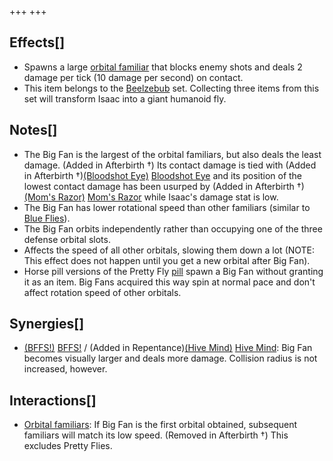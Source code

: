 +++
+++

Effects[]
---------


* Spawns a large [orbital familiar](/wiki/Orbital_familiar "Orbital familiar") that blocks enemy shots and deals 2 damage per tick (10 damage per second) on contact.
* This item belongs to the [Beelzebub](/wiki/Beelzebub "Beelzebub") set. Collecting three items from this set will transform Isaac into a giant humanoid fly.


Notes[]
-------


* The Big Fan is the largest of the orbital familiars, but also deals the least damage. (Added in Afterbirth †) Its contact damage is tied with (Added in Afterbirth †)[(Bloodshot Eye)](/wiki/Bloodshot_Eye "Bloodshot Eye") [Bloodshot Eye](/wiki/Bloodshot_Eye "Bloodshot Eye") and its position of the lowest contact damage has been usurped by (Added in Afterbirth †)[(Mom's Razor)](/wiki/Mom%27s_Razor "Mom's Razor") [Mom's Razor](/wiki/Mom%27s_Razor "Mom's Razor") while Isaac's damage stat is low.
* The Big Fan has lower rotational speed than other familiars (similar to [Blue Flies](/wiki/Blue_Fly "Blue Fly")).
* The Big Fan orbits independently rather than occupying one of the three defense orbital slots.
* Affects the speed of all other orbitals, slowing them down a lot (NOTE: This effect does not happen until you get a new orbital after Big Fan).
* Horse pill versions of the Pretty Fly [pill](/wiki/Pills "Pills") spawn a Big Fan without granting it as an item. Big Fans acquired this way spin at normal pace and don't affect rotation speed of other orbitals.


Synergies[]
-----------


* [(BFFS!)](/wiki/BFFS! "BFFS!") [BFFS!](/wiki/BFFS! "BFFS!") / (Added in Repentance)[(Hive Mind)](/wiki/Hive_Mind "Hive Mind") [Hive Mind](/wiki/Hive_Mind "Hive Mind"): Big Fan becomes visually larger and deals more damage. Collision radius is not increased, however.


Interactions[]
--------------


* [Orbital familiars](/wiki/Orbital_familiar "Orbital familiar"): If Big Fan is the first orbital obtained, subsequent familiars will match its low speed. (Removed in Afterbirth †) This excludes Pretty Flies.


